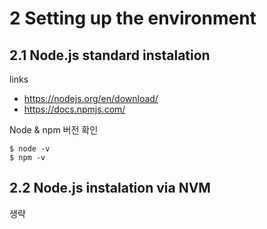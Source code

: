 # 2 Setting up the environment

## 2.1 Node.js standard instalation

links
- https://nodejs.org/en/download/
- https://docs.npmjs.com/

Node & npm 버전 확인
```
$ node -v
$ npm -v
```

## 2.2 Node.js instalation via NVM
생략
